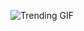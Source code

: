 
<!-- GIF_SECTION -->
![Trending GIF](https://media3.giphy.com/media/v1.Y2lkPThiYjIxNzcyYXA3bGJlMmw0N2ZlNGJuamhrM2ZqbGcxMTk3dzY3ZWRmaGtpN2k2ciZlcD12MV9naWZzX3NlYXJjaCZjdD1n/65n8RPEa3r65q/giphy.gif)
<!-- END_GIF_SECTION -->
